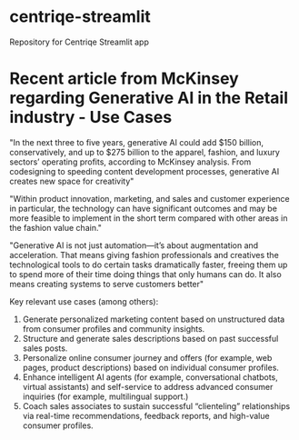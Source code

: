 # centriqe-streamlit
Repository for Centriqe Streamlit app

# Recent article from McKinsey regarding Generative AI in the Retail industry - Use Cases

"In the next three to five years, generative AI could add $150 billion, conservatively, and up to $275 billion to the apparel, fashion, and luxury sectors’ operating profits, according to McKinsey analysis. From codesigning to speeding content development processes, generative AI creates new space for creativity" 

"Within product innovation, marketing, and sales and customer experience in particular, the technology can have significant outcomes and may be more feasible to implement in the short term compared with other areas in the fashion value chain." 

"Generative AI is not just automation—it’s about augmentation and acceleration. That means giving fashion professionals and creatives the technological tools to do certain tasks dramatically faster, freeing them up to spend more of their time doing things that only humans can do. It also means creating systems to serve customers better" 

Key relevant use cases (among others):
1.	Generate personalized marketing content based on unstructured data from consumer profiles and community insights.
2.	Structure and generate sales descriptions based on past successful sales posts.
3.	Personalize online consumer journey and offers (for example, web pages, product descriptions) based on individual consumer profiles.
4.	Enhance intelligent AI agents (for example, conversational chatbots, virtual assistants) and self-service to address advanced consumer inquiries (for example, multilingual support.)
5.	Coach sales associates to sustain successful “clienteling” relationships via real-time recommendations, feedback reports, and high-value consumer profiles.